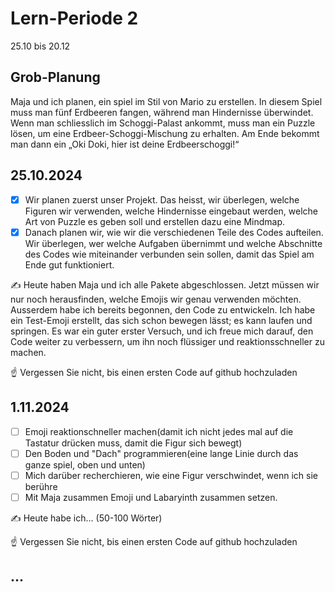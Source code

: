 # Lern-Periode 2

25.10 bis 20.12

## Grob-Planung

Maja und ich planen, ein spiel im Stil von Mario zu erstellen. In diesem Spiel muss man fünf Erdbeeren fangen, während man Hindernisse überwindet. Wenn man schliesslich im Schoggi-Palast ankommt, muss man ein Puzzle lösen, um eine Erdbeer-Schoggi-Mischung zu erhalten. Am Ende bekommt man dann ein „Oki Doki, hier ist deine Erdbeerschoggi!“

## 25.10.2024

- [x] Wir planen zuerst unser Projekt. Das heisst, wir überlegen, welche Figuren wir verwenden, welche Hindernisse eingebaut werden, welche Art von Puzzle es geben soll und 
      erstellen dazu eine Mindmap.
- [x] Danach planen wir, wie wir die verschiedenen Teile des Codes aufteilen. Wir überlegen, wer welche Aufgaben übernimmt und welche Abschnitte des Codes wie miteinander 
      verbunden sein sollen, damit das Spiel am Ende gut funktioniert.

✍️ Heute haben Maja und ich alle Pakete abgeschlossen. Jetzt müssen wir nur noch herausfinden, welche Emojis wir genau verwenden möchten. Ausserdem habe ich bereits begonnen, den Code zu entwickeln. Ich habe ein Test-Emoji erstellt, das sich schon bewegen lässt; es kann laufen und springen. Es war ein guter erster Versuch, und ich freue mich darauf, den Code weiter zu verbessern, um ihn noch flüssiger und reaktionsschneller zu machen.

☝️ Vergessen Sie nicht, bis einen ersten Code auf github hochzuladen

## 1.11.2024

- [ ] Emoji reaktionschneller machen(damit ich nicht jedes mal auf die Tastatur drücken muss, damit die Figur sich bewegt)
- [ ] Den  Boden und "Dach" programmieren(eine lange Linie durch das ganze spiel, oben und unten)
- [ ] Mich darüber recherchieren, wie eine Figur verschwindet, wenn ich sie berühre
- [ ] Mit Maja zusammen Emoji und Labaryinth zusammen setzen.

✍️ Heute habe ich... (50-100 Wörter)

☝️ Vergessen Sie nicht, bis einen ersten Code auf github hochzuladen

## ...

